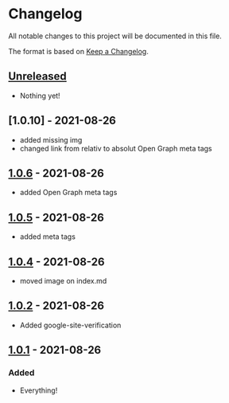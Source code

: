 # Changelog

All notable changes to this project will be documented in this file.

The format is based on [Keep a Changelog](https://keepachangelog.com/en/1.0.0/).

## [Unreleased]

- Nothing yet!

## [1.0.10] - 2021-08-26

- added missing img
- changed link from relativ to absolut Open Graph meta tags

## [1.0.6] - 2021-08-26

- added Open Graph meta tags

## [1.0.5] - 2021-08-26

- added meta tags

## [1.0.4] - 2021-08-26

- moved image on index.md

## [1.0.2] - 2021-08-26

- Added google-site-verification
  
## [1.0.1] - 2021-08-26

### Added

- Everything!

[Unreleased]: https://github.com/draschke/vsc-sap-hana-mta-dev-env-node14x/compare/v1.0.9...HEAD
[1.0.9]: https://github.com/draschke/vsc-sap-hana-mta-dev-env-node14x/compare/v1.0.6...v1.0.10
[1.0.6]: https://github.com/draschke/vsc-sap-hana-mta-dev-env-node14x/compare/v1.0.5...v1.0.6
[1.0.5]: https://github.com/draschke/vsc-sap-hana-mta-dev-env-node14x/compare/v1.0.4...v1.0.5
[1.0.4]: https://github.com/draschke/vsc-sap-hana-mta-dev-env-node14x/compare/v1.0.2...v1.0.4
[1.0.2]: https://github.com/draschke/vsc-sap-hana-mta-dev-env-node14x/compare/v1.0.1...v1.0.2
[1.0.1]: https://github.com/draschke/vsc-sap-hana-mta-dev-env-node14x/compare/v1.0.0...v1.0.1
